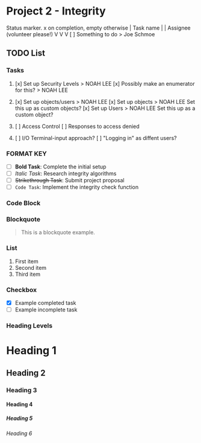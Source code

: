 # Project 2 - Integrity

Status marker. x on completion, empty otherwise
|   Task name
|   |                 Assignee (volunteer please!)
V   V                 V
[ ] Something to do > Joe Schmoe

## TODO List

### Tasks


1. [x] Set up Security Levels > NOAH LEE
    [x] Possibly make an enumerator for this? > NOAH LEE

2. [x] Set up objects/users > NOAH LEE
        [x] Set up objects > NOAH LEE
                Set this up as custom objects?
        [x] Set up Users > NOAH LEE
                Set this up as a custom object?

3. [ ] Access Control
    [ ] Responses to access denied

4. [ ] I/O
    Terminal-input approach?
    [ ] "Logging in" as diffent users?





















### FORMAT KEY ###

- [ ] **Bold Task**: Complete the initial setup
- [ ] *Italic Task*: Research integrity algorithms
- [ ] ~~Strikethrough Task~~: Submit project proposal
- [ ] `Code Task`: Implement the integrity check function

### Code Block

### Blockquote

> This is a blockquote example.

### List

1. First item
2. Second item
3. Third item

### Checkbox

- [x] Example completed task
- [ ] Example incomplete task

### Heading Levels

# Heading 1
## Heading 2
### Heading 3
#### Heading 4
##### Heading 5
###### Heading 6
